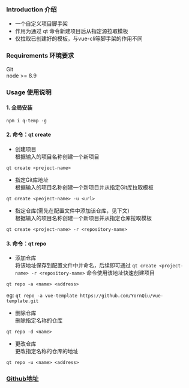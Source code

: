 ### Introduction 介绍
+ 一个自定义项目脚手架
+ 作用为通过 qt 命令新建项目后从指定源拉取模板
+ 仅拉取已创建好的模板，与vue-cli等脚手架的作用不同

### Requirements 环境要求
Git  
node >= 8.9

### Usage 使用说明  
#### 1. 全局安装  
`npm i q-temp -g`

#### 2. 命令：qt create 
+ 创建项目  
根据输入的项目名称创建一个新项目  
```
qt create <preject-name>
```  

+ 指定Git库地址  
根据输入的项目名称创建一个新项目并从指定Git库拉取模板  
```
qt create <peoject-name> -u <url>
```  

+ 指定仓库(需先在配置文件中添加该仓库，见下文)  
根据输入的项目名称创建一个新项目并从指定仓库拉取模板  
```
qt create <project-name> -r <repository-name>
```

#### 3. 命令：qt repo
+ 添加仓库  
将该地址保存到配置文件中并命名，后续即可通过 `qt create <project-name> -r <repository-name>` 命令使用该地址快速创建项目  
```
qt repo -a <name> <address>
```  
eg: `qt repo -a vue-template https://github.com/YornQiu/vue-template.git`  


+ 删除仓库  
删除指定名称的仓库  
```
qt repo -d <name>
```

+ 更改仓库  
更改指定名称的仓库的地址
```
qt repo -u <name> <address>
```


### [Github地址](https://github.com/YornQiu/q-temp)

